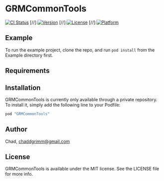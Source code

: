 # GRMCommonTools

[![CI Status](https://app.codeship.com/projects/8aad6710-38ad-0135-9657-7251e562a337/status?branch=master)](https://travis-ci.org/Chad/GRMCommonTools)
[//]:[![Version](https://img.shields.io/cocoapods/v/GRMCommonTools.svg?style=flat)](http://cocoapods.org/pods/GRMCommonTools)
[//]:[![License](https://img.shields.io/cocoapods/l/GRMCommonTools.svg?style=flat)](http://cocoapods.org/pods/GRMCommonTools)
[//]:[![Platform](https://img.shields.io/cocoapods/p/GRMCommonTools.svg?#style=flat)](http://cocoapods.org/pods/GRMCommonTools)

## Example

To run the example project, clone the repo, and run `pod install` from the Example directory first.

## Requirements

## Installation

GRMCommonTools is currently only available through a private repository. To install
it, simply add the following line to your Podfile:

```ruby
pod "GRMCommonTools"
```

## Author

Chad, chaddgrimm@gmail.com

## License

GRMCommonTools is available under the MIT license. See the LICENSE file for more info.